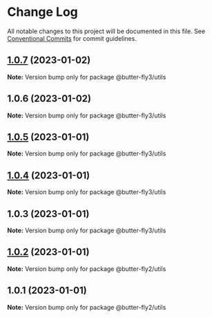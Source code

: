 # Change Log

All notable changes to this project will be documented in this file.
See [Conventional Commits](https://conventionalcommits.org) for commit guidelines.

## [1.0.7](https://github.com/tangjian1891/butter-fly2/compare/@butter-fly3/utils@1.0.6...@butter-fly3/utils@1.0.7) (2023-01-02)

**Note:** Version bump only for package @butter-fly3/utils





## 1.0.6 (2023-01-02)

**Note:** Version bump only for package @butter-fly3/utils






## [1.0.5](https://github.com/it-fuhao/butter-fly2/compare/@butter-fly3/utils@1.0.4...@butter-fly3/utils@1.0.5) (2023-01-01)

**Note:** Version bump only for package @butter-fly3/utils





## [1.0.4](https://github.com/it-fuhao/butter-fly2/compare/@butter-fly3/utils@1.0.3...@butter-fly3/utils@1.0.4) (2023-01-01)

**Note:** Version bump only for package @butter-fly3/utils





## 1.0.3 (2023-01-01)

**Note:** Version bump only for package @butter-fly3/utils





## [1.0.2](https://github.com/it-fuhao/butter-fly2/compare/@butter-fly2/utils@1.0.1...@butter-fly2/utils@1.0.2) (2023-01-01)

**Note:** Version bump only for package @butter-fly2/utils





## 1.0.1 (2023-01-01)

**Note:** Version bump only for package @butter-fly2/utils
